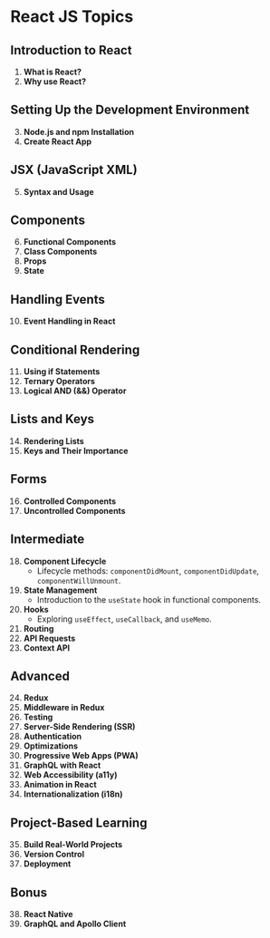 # React JS Topics

## Introduction to React

1. **What is React?**
2. **Why use React?**

## Setting Up the Development Environment
3. **Node.js and npm Installation**
4. **Create React App**

## JSX (JavaScript XML)
5. **Syntax and Usage**

## Components
6. **Functional Components**
7. **Class Components**
8. **Props**
9. **State**
    
## Handling Events
10. **Event Handling in React**
    
## Conditional Rendering
11. **Using if Statements**
12. **Ternary Operators**
13. **Logical AND (&&) Operator**

## Lists and Keys
14. **Rendering Lists**
15. **Keys and Their Importance**
    
## Forms
16. **Controlled Components**
17. **Uncontrolled Components**

## Intermediate
18. **Component Lifecycle**
    - Lifecycle methods: `componentDidMount`, `componentDidUpdate`, `componentWillUnmount`.
19. **State Management**
    - Introduction to the `useState` hook in functional components.
20. **Hooks**
    - Exploring `useEffect`, `useCallback`, and `useMemo`.
21. **Routing**
22. **API Requests**
23. **Context API**

## Advanced
24. **Redux**
25. **Middleware in Redux**
26. **Testing**
27. **Server-Side Rendering (SSR)**
28. **Authentication**
29. **Optimizations**
30. **Progressive Web Apps (PWA)**
31. **GraphQL with React**
32. **Web Accessibility (a11y)**
33. **Animation in React**
34. **Internationalization (i18n)**

## Project-Based Learning
35. **Build Real-World Projects**
36. **Version Control**
37. **Deployment**

## Bonus
38. **React Native**
39. **GraphQL and Apollo Client**
